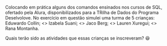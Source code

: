 Colocando em prática alguns dos comandos ensinados nos cursos de SQL, ofertado pela Alura, disponibilizados para a TRilha de Dados do Programa Deselvolove. 
No exercício em questão simulei uma turma de 5 crianças:
  Eduwardo Collin;
  <>
  Izabela Suani;
   <>
  Jaco Berg;
   <>
  Lauren Xuregui;
   <>
  Rana Montanha.

Quais terão sido as atividades que essas crianças se inscreveram? 😆


